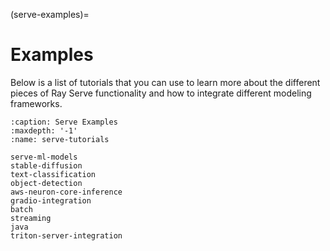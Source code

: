(serve-examples)=
# Examples

Below is a list of tutorials that you can use to learn more about the different pieces of
Ray Serve functionality and how to integrate different modeling frameworks.

```{toctree}
:caption: Serve Examples
:maxdepth: '-1'
:name: serve-tutorials

serve-ml-models
stable-diffusion
text-classification
object-detection
aws-neuron-core-inference
gradio-integration
batch
streaming
java
triton-server-integration
```
